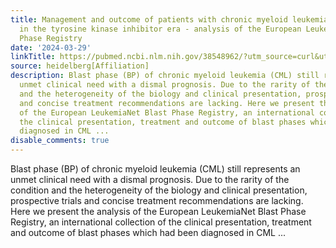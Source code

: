 ```yaml
---
title: Management and outcome of patients with chronic myeloid leukemia in blast phase
  in the tyrosine kinase inhibitor era - analysis of the European LeukemiaNet Blast
  Phase Registry
date: '2024-03-29'
linkTitle: https://pubmed.ncbi.nlm.nih.gov/38548962/?utm_source=curl&utm_medium=rss&utm_campaign=pubmed-2&utm_content=1FakS-2QOkCT8HsMOQP1bCRQ4YzyumYOmxmF0moLsQ3dFB1E9V&fc=20220326224207&ff=20240329180721&v=2.18.0.post9+e462414
source: heidelberg[Affiliation]
description: Blast phase (BP) of chronic myeloid leukemia (CML) still represents an
  unmet clinical need with a dismal prognosis. Due to the rarity of the condition
  and the heterogeneity of the biology and clinical presentation, prospective trials
  and concise treatment recommendations are lacking. Here we present the analysis
  of the European LeukemiaNet Blast Phase Registry, an international collection of
  the clinical presentation, treatment and outcome of blast phases which had been
  diagnosed in CML ...
disable_comments: true
---
```

Blast phase (BP) of chronic myeloid leukemia (CML) still represents an unmet clinical need with a dismal prognosis. Due to the rarity of the condition and the heterogeneity of the biology and clinical presentation, prospective trials and concise treatment recommendations are lacking. Here we present the analysis of the European LeukemiaNet Blast Phase Registry, an international collection of the clinical presentation, treatment and outcome of blast phases which had been diagnosed in CML ...
